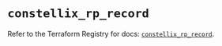 # `constellix_rp_record`

Refer to the Terraform Registry for docs: [`constellix_rp_record`](https://registry.terraform.io/providers/constellix/constellix/0.4.6/docs/resources/rp_record).
